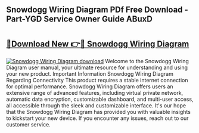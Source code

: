 ## Snowdogg Wiring Diagram PDf Free Download - Part-YGD Service Owner Guide ABuxD

# <h2><a href="http://dfr4vy.blite.top/?on=Snowdogg+Wiring+Diagram">🔗Download New 👉🔴 Snowdogg Wiring Diagram</a></h2>

[![Snowdogg Wiring Diagram download](https://i.imgur.com/lujVjoI.png)](http://dfr4vy.blite.top/?on=Snowdogg+Wiring+Diagram)
Welcome to the Snowdogg Wiring Diagram user manual, your ultimate resource for understanding and using your new product. Important Information Snowdogg Wiring Diagram Regarding Connectivity This product requires a stable internet connection for optimal performance. Snowdogg Wiring Diagram offers users an extensive range of advanced features, including virtual private network, automatic data encryption, customizable dashboard, and multi-user access, all accessible through the sleek and customizable interface. It's our hope that the Snowdogg Wiring Diagram has provided you with valuable insights to kickstart your new device. If you encounter any issues, reach out to our customer service.
